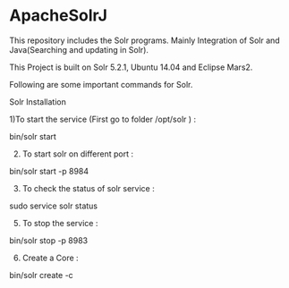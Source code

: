 # ApacheSolrJ
This repository includes the Solr programs. Mainly Integration of Solr and Java(Searching and updating in Solr).

This Project is built on Solr 5.2.1, Ubuntu 14.04 and Eclipse Mars2.

Following are some important commands for Solr.

Solr Installation

1)To start the service (First go to folder /opt/solr ) :  

bin/solr start

2) To start solr on different port :

bin/solr start -p 8984

3) To check the status of solr service :  

sudo service solr status 

5) To stop the service : 

bin/solr stop -p 8983

6) Create a Core : 

bin/solr create -c <name>	








